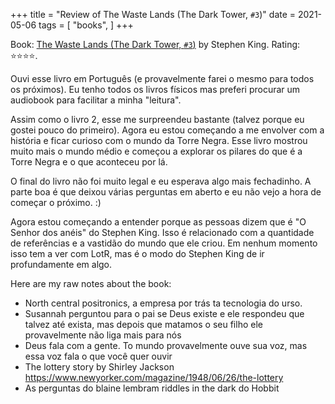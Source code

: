 +++
title = "Review of The Waste Lands (The Dark Tower, `#3`)"
date = 2021-05-06
tags = [
    "books",
]
+++

Book: [The Waste Lands (The Dark Tower, `#3`)](https://www.goodreads.com/review/show/1631915699) by Stephen King. Rating: ⭐️⭐️⭐️⭐️.

Ouvi esse livro em Português (e provavelmente farei o mesmo para todos os
próximos). Eu tenho todos os livros físicos mas preferi procurar um audiobook
para facilitar a minha "leitura".

Assim como o livro 2, esse me surpreendeu bastante (talvez porque eu gostei
pouco do primeiro). Agora eu estou começando a me envolver com a história e
ficar curioso com o mundo da Torre Negra. Esse livro mostrou muito mais o mundo
médio e começou a explorar os pilares do que é a Torre Negra e o que aconteceu
por lá.

O final do livro não foi muito legal e eu esperava algo mais fechadinho. A parte
boa é que deixou várias perguntas em aberto e eu não vejo a hora de começar o
próximo. :)

Agora estou começando a entender porque as pessoas dizem que é "O Senhor dos
anéis" do Stephen King. Isso é relacionado com a quantidade de referências e a
vastidão do mundo que ele criou. Em nenhum momento isso tem a ver com LotR, mas
é o modo do Stephen King de ir profundamente em algo.

Here are my raw notes about the book:

- North central positronics, a empresa por trás ta tecnologia do urso.
- Susannah perguntou para o pai se Deus existe e ele respondeu que talvez até exista, mas depois que matamos o seu filho ele provavelmente não liga mais para nós
- Deus fala com a gente. To mundo provavelmente ouve sua voz, mas essa voz fala o que você quer ouvir
- The lottery story by Shirley Jackson https://www.newyorker.com/magazine/1948/06/26/the-lottery
- As perguntas do blaine lembram riddles in the dark do Hobbit
